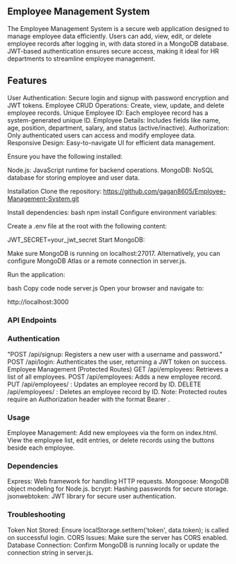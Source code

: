 ## Employee Management System
The Employee Management System is a secure web application designed to manage employee data efficiently. Users can add, view, edit, or delete employee records after logging in, with data stored in a MongoDB database. JWT-based authentication ensures secure access, making it ideal for HR departments to streamline employee management.

## Features
User Authentication: Secure login and signup with password encryption and JWT tokens.
Employee CRUD Operations: Create, view, update, and delete employee records.
Unique Employee ID: Each employee record has a system-generated unique ID.
Employee Details: Includes fields like name, age, position, department, salary, and status (active/inactive).
Authorization: Only authenticated users can access and modify employee data.
Responsive Design: Easy-to-navigate UI for efficient data management.

Ensure you have the following installed:

Node.js: JavaScript runtime for backend operations.
MongoDB: NoSQL database for storing employee and user data.

Installation
Clone the repository:
https://github.com/gagan8605/Employee-Management-System.git

Install dependencies:
bash
npm install
Configure environment variables:

Create a .env file at the root with the following content:

JWT_SECRET=your_jwt_secret
Start MongoDB:

Make sure MongoDB is running on localhost:27017. Alternatively, you can configure MongoDB Atlas or a remote connection in server.js.

Run the application:

bash
Copy code
node server.js
Open your browser and navigate to:

http://localhost:3000
### API Endpoints
### Authentication
"POST /api/signup: Registers a new user with a username and password."
POST /api/login: Authenticates the user, returning a JWT token on success.
Employee Management (Protected Routes)
GET /api/employees: Retrieves a list of all employees.
POST /api/employees: Adds a new employee record.
PUT /api/employees/
: Updates an employee record by ID.
DELETE /api/employees/
: Deletes an employee record by ID.
Note: Protected routes require an Authorization header with the format Bearer <token>.

### Usage

Employee Management:
Add new employees via the form on index.html.
View the employee list, edit entries, or delete records using the buttons beside each employee.

### Dependencies

Express: Web framework for handling HTTP requests.
Mongoose: MongoDB object modeling for Node.js.
bcrypt: Hashing passwords for secure storage.
jsonwebtoken: JWT library for secure user authentication.

### Troubleshooting

Token Not Stored: Ensure localStorage.setItem('token', data.token); is called on successful login.
CORS Issues: Make sure the server has CORS enabled.
Database Connection: Confirm MongoDB is running locally or update the connection string in server.js.
